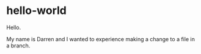 # hello-world

Hello.

My name is Darren and I wanted to experience making a change to a file in a branch.
